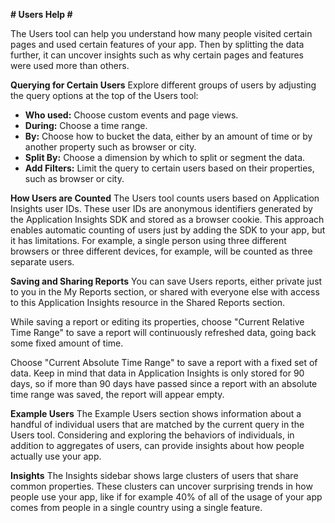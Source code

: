 **# Users Help #**

The Users tool can help you understand how many people visited certain pages and used certain features of your app. Then by splitting the data further, it can uncover insights such as why certain pages and features were used more than others.

**Querying for Certain Users**
Explore different groups of users by adjusting the query options at the top of the Users tool:
* **Who used:** Choose custom events and page views.
* **During:** Choose a time range.
* **By:** Choose how to bucket the data, either by an amount of time or by another property such as browser or city.
* **Split By:** Choose a dimension by which to split or segment the data.
* **Add Filters:** Limit the query to certain users based on their properties, such as browser or city.

**How Users are Counted**
The Users tool counts users based on Application Insights user IDs. These user IDs are anonymous identifiers generated by the Application Insights SDK and stored as a browser cookie. This approach enables automatic counting of users just by adding the SDK to your app, but it has limitations. For example, a single person using three different browsers or three different devices, for example, will be counted as three separate users.

**Saving and Sharing Reports**
You can save Users reports, either private just to you in the My Reports section, or shared with everyone else with access to this Application Insights resource in the Shared Reports section. 

While saving a report or editing its properties, choose "Current Relative Time Range" to save a report will continuously refreshed data, going back some fixed amount of time. 

Choose "Current Absolute Time Range" to save a report with a fixed set of data. Keep in mind that data in Application Insights is only stored for 90 days, so if more than 90 days have passed since a report with an absolute time range was saved, the report will appear empty.

**Example Users**
The Example Users section shows information about a handful of individual users that are matched by the current query in the Users tool. Considering and exploring the behaviors of individuals, in addition to aggregates of users, can provide insights about how people actually use your app.

**Insights**
The Insights sidebar shows large clusters of users that share common properties. These clusters can uncover surprising trends in how people use your app, like if for example 40% of all of the usage of your app comes from people in a single country using a single feature. 
